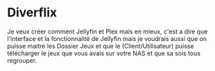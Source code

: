 # Diverflix
Je veux créer comment Jellyfin et Plex mais en mieux, c'est a dire que l'interface et la fonctionnalité de Jellyfin mais je voudrais aussi que on puisse maitre les Dossier Jeux et que le (Client/Utilisateur) puisse télécharger le jeux que vous avais sur votre NAS et que sa sois tous regrouper. 
